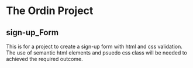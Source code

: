 
# The Ordin Project
## sign-up_Form

This is for a project to create a sign-up form with html and css validation. The use of semantic html elements and psuedo css class will be needed to achieved the required outcome.
